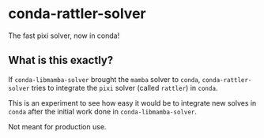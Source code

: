 # conda-rattler-solver

The fast pixi solver, now in conda!

## What is this exactly?

If `conda-libmamba-solver` brought the `mamba` solver to `conda`, `conda-rattler-solver` tries to integrate the `pixi` solver (called `rattler`) in `conda`. 

This is an experiment to see how easy it would be to integrate new solves in `conda` after the initial work done in `conda-libmamba-solver`. 

Not meant for production use.
